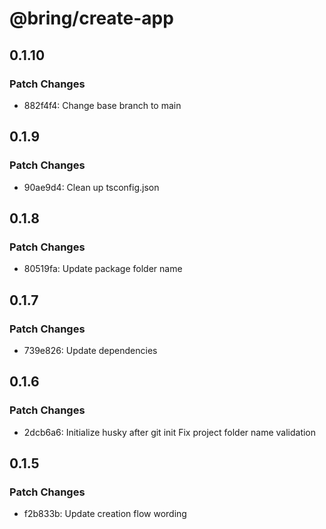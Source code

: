 # @bring/create-app

## 0.1.10

### Patch Changes

-   882f4f4: Change base branch to main

## 0.1.9

### Patch Changes

-   90ae9d4: Clean up tsconfig.json

## 0.1.8

### Patch Changes

-   80519fa: Update package folder name

## 0.1.7

### Patch Changes

-   739e826: Update dependencies

## 0.1.6

### Patch Changes

-   2dcb6a6: Initialize husky after git init
    Fix project folder name validation

## 0.1.5

### Patch Changes

-   f2b833b: Update creation flow wording
